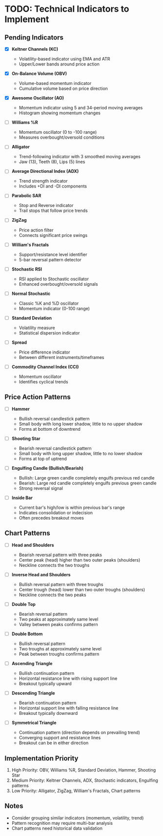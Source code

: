# TODO: Technical Indicators to Implement

## Pending Indicators

- [X] **Keltner Channels (KC)**

  - Volatility-based indicator using EMA and ATR
  - Upper/Lower bands around price action

- [X] **On-Balance Volume (OBV)**

  - Volume-based momentum indicator
  - Cumulative volume based on price direction

- [X] **Awesome Oscillator (AO)**

  - Momentum indicator using 5 and 34-period moving averages
  - Histogram showing momentum changes

- [ ] **Williams %R**

  - Momentum oscillator (0 to -100 range)
  - Measures overbought/oversold conditions

- [ ] **Alligator**

  - Trend-following indicator with 3 smoothed moving averages
  - Jaw (13), Teeth (8), Lips (5) lines

- [ ] **Average Directional Index (ADX)**

  - Trend strength indicator
  - Includes +DI and -DI components

- [ ] **Parabolic SAR**

  - Stop and Reverse indicator
  - Trail stops that follow price trends

- [ ] **ZigZag**

  - Price action filter
  - Connects significant price swings

- [ ] **William's Fractals**

  - Support/resistance level identifier
  - 5-bar reversal pattern detector

- [ ] **Stochastic RSI**

  - RSI applied to Stochastic oscillator
  - Enhanced overbought/oversold signals

- [ ] **Normal Stochastic**

  - Classic %K and %D oscillator
  - Momentum indicator (0-100 range)

- [ ] **Standard Deviation**

  - Volatility measure
  - Statistical dispersion indicator

- [ ] **Spread**

  - Price difference indicator
  - Between different instruments/timeframes

- [ ] **Commodity Channel Index (CCI)**
  - Momentum oscillator
  - Identifies cyclical trends

## Price Action Patterns

- [ ] **Hammer**

  - Bullish reversal candlestick pattern
  - Small body with long lower shadow, little to no upper shadow
  - Forms at bottom of downtrend

- [ ] **Shooting Star**

  - Bearish reversal candlestick pattern
  - Small body with long upper shadow, little to no lower shadow
  - Forms at top of uptrend

- [ ] **Engulfing Candle (Bullish/Bearish)**

  - Bullish: Large green candle completely engulfs previous red candle
  - Bearish: Large red candle completely engulfs previous green candle
  - Strong reversal signal

- [ ] **Inside Bar**
  - Current bar's high/low is within previous bar's range
  - Indicates consolidation or indecision
  - Often precedes breakout moves

## Chart Patterns

- [ ] **Head and Shoulders**

  - Bearish reversal pattern with three peaks
  - Center peak (head) higher than two outer peaks (shoulders)
  - Neckline connects the two troughs

- [ ] **Inverse Head and Shoulders**

  - Bullish reversal pattern with three troughs
  - Center trough (head) lower than two outer troughs (shoulders)
  - Neckline connects the two peaks

- [ ] **Double Top**

  - Bearish reversal pattern
  - Two peaks at approximately same level
  - Valley between peaks confirms pattern

- [ ] **Double Bottom**

  - Bullish reversal pattern
  - Two troughs at approximately same level
  - Peak between troughs confirms pattern

- [ ] **Ascending Triangle**

  - Bullish continuation pattern
  - Horizontal resistance line with rising support line
  - Breakout typically upward

- [ ] **Descending Triangle**

  - Bearish continuation pattern
  - Horizontal support line with falling resistance line
  - Breakout typically downward

- [ ] **Symmetrical Triangle**
  - Continuation pattern (direction depends on prevailing trend)
  - Converging support and resistance lines
  - Breakout can be in either direction

## Implementation Priority

1. High Priority: OBV, Williams %R, Standard Deviation, Hammer, Shooting Star
2. Medium Priority: Keltner Channels, ADX, Stochastic indicators, Engulfing patterns
3. Low Priority: Alligator, ZigZag, William's Fractals, Chart patterns

## Notes

- Consider grouping similar indicators (momentum, volatility, trend)
- Pattern recognition may require multi-bar analysis
- Chart patterns need historical data validation
